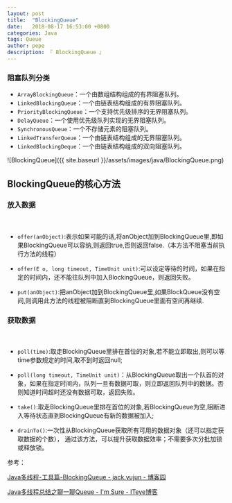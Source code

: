 ```yaml
---
layout: post
title:  "BlockingQueue"
date:   2018-08-17 16:53:00 +0800
categories: Java
tags: Queue
author: pepe
description: 『 BlockingQueue 』
---
```


### **阻塞队列分类**

* `ArrayBlockingQueue`：一个由数组结构组成的有界阻塞队列。 
* `LinkedBlockingQueue`：一个由链表结构组成的有界阻塞队列。 
* `PriorityBlockingQueue`：一个支持优先级排序的无界阻塞队列。 
* `DelayQueue`：一个使用优先级队列实现的无界阻塞队列。 
* `SynchronousQueue`：一个不存储元素的阻塞队列。 
* `LinkedTransferQueue`：一个由链表结构组成的无界阻塞队列。 
* `LinkedBlockingDeque`：一个由链表结构组成的双向阻塞队列。

![BlockingQueue]({{ site.baseurl }}/assets/images/java/BlockingQueue.png)

## BlockingQueue的核心方法

### **放入数据**
　　
* `offer(anObject)`:表示如果可能的话,将anObject加到BlockingQueue里,即如果BlockingQueue可以容纳,则返回true,否则返回false.（本方法不阻塞当前执行方法的线程）


* `offer(E o, long timeout, TimeUnit unit)`:可以设定等待的时间，如果在指定的时间内，还不能往队列中加入BlockingQueue，则返回失败。


* `put(anObject)`:把anObject加到BlockingQueue里,如果BlockQueue没有空间,则调用此方法的线程被阻断直到BlockingQueue里面有空间再继续.


### **获取数据**
　　
* `poll(time)`:取走BlockingQueue里排在首位的对象,若不能立即取出,则可以等time参数规定的时间,取不到时返回null;
　　

* `poll(long timeout, TimeUnit unit)`：从BlockingQueue取出一个队首的对象，如果在指定时间内，队列一旦有数据可取，则立即返回队列中的数据。否则知道时间超时还没有数据可取，返回失败。
　　

* `take()`:取走BlockingQueue里排在首位的对象,若BlockingQueue为空,阻断进入等待状态直到BlockingQueue有新的数据被加入; 
　　

* `drainTo()`:一次性从BlockingQueue获取所有可用的数据对象（还可以指定获取数据的个数）， 通过该方法，可以提升获取数据效率；不需要多次分批加锁或释放锁。

参考：

[Java多线程-工具篇-BlockingQueue - jack.yujun - 博客园](http://www.cnblogs.com/jackyuj/archive/2010/11/24/1886553.html)

[Java多线程总结之聊一聊Queue - I'm Sure - ITeye博客](http://hellosure.iteye.com/blog/1126541s)


